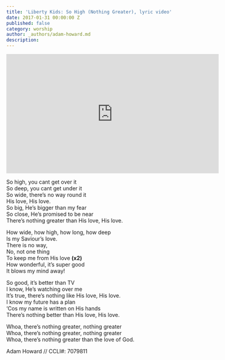 ```yaml
---
title: 'Liberty Kids: So High (Nothing Greater), lyric video'
date: 2017-01-31 00:00:00 Z
published: false
category: worship
author: _authors/adam-howard.md
description:
---
```


<iframe width="560" height="315" src="https://www.youtube.com/embed/EXv7QP4MzN8" frameborder="0" allowfullscreen></iframe>

So high, you cant get over it  
So deep, you cant get under it  
So wide, there’s no way round it  
His love, His love.  
So big, He’s bigger than my fear  
So close, He’s promised to be near  
There’s nothing greater than His love, His love.  

How wide, how high, how long, how deep  
Is my Saviour’s love.  
There is no way,  
No, not one thing  
To keep me from His love **(x2)**   
How wonderful, it’s super good  
It blows my mind away!  

So good, it’s better than TV  
I know, He’s watching over me  
It’s true, there’s nothing like His love, His love.  
I know my future has a plan  
‘Cos my name is written on His hands  
There’s nothing better than His love, His love.  

Whoa, there’s nothing greater, nothing greater  
Whoa, there’s nothing greater, nothing greater  
Whoa, there’s nothing greater than the love of God.   

Adam Howard // CCLI#: 7079811
